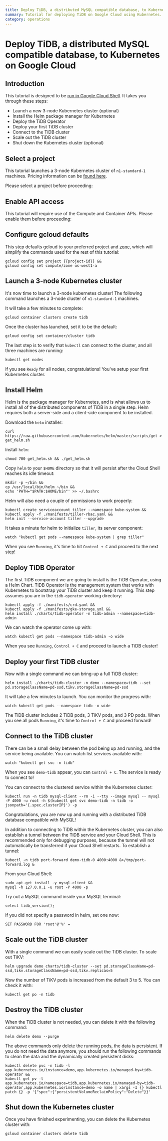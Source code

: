 ```yaml
---
title: Deploy TiDB, a distributed MySQL compatible database, to Kubernetes on Google Cloud
summary: Tutorial for deploying TiDB on Google Cloud using Kubernetes.
category: operations
---
```


# Deploy TiDB, a distributed MySQL compatible database, to Kubernetes on Google Cloud

## Introduction

This tutorial is designed to be [run in Google Cloud Shell](https://console.cloud.google.com/cloudshell/open?git_repo=https://github.com/pingcap/tidb-operator&tutorial=docs/google-kubernetes-tutorial.md). It takes you through these steps:

- Launch a new 3-node Kubernetes cluster (optional)
- Install the Helm package manager for Kubernetes
- Deploy the TiDB Operator
- Deploy your first TiDB cluster
- Connect to the TiDB cluster
- Scale out the TiDB cluster
- Shut down the Kubernetes cluster (optional)

## Select a project

This tutorial launches a 3-node Kubernetes cluster of `n1-standard-1` machines. Pricing information can be [found here](https://cloud.google.com/compute/pricing).

Please select a project before proceeding:

<walkthrough-project-billing-setup key="project-id">
</walkthrough-project-billing-setup>

## Enable API access

This tutorial will require use of the Compute and Container APIs. Please enable them before proceeding:

<walkthrough-enable-apis apis="container.googleapis.com,compute.googleapis.com">
</walkthrough-enable-apis>

## Configure gcloud defaults

This step defaults gcloud to your preferred project and [zone](https://cloud.google.com/compute/docs/regions-zones/), which will simplify the commands used for the rest of this tutorial:

	gcloud config set project {{project-id}} &&
	gcloud config set compute/zone us-west1-a

## Launch a 3-node Kubernetes cluster

It's now time to launch a 3-node kubernetes cluster! The following command launches a 3-node cluster of `n1-standard-1` machines.

It will take a few minutes to complete:

	gcloud container clusters create tidb

Once the cluster has launched, set it to be the default:

	gcloud config set container/cluster tidb

The last step is to verify that `kubectl` can connect to the cluster, and all three machines are running:

	kubectl get nodes

If you see `Ready` for all nodes, congratulations! You've setup your first Kubernetes cluster.

## Install Helm

Helm is the package manager for Kubernetes, and is what allows us to install all of the distributed components of TiDB in a single step. Helm requires both a server-side and a client-side component to be installed.

Download the `helm` installer:

	curl https://raw.githubusercontent.com/kubernetes/helm/master/scripts/get > get_helm.sh

Install `helm`:

	chmod 700 get_helm.sh && ./get_helm.sh

Copy `helm` to your `$HOME` directory so that it will persist after the Cloud Shell reaches its idle timeout:

	mkdir -p ~/bin &&
	cp /usr/local/bin/helm ~/bin &&
	echo 'PATH="$PATH:$HOME/bin"' >> ~/.bashrc

Helm will also need a couple of permissions to work properly:

	kubectl create serviceaccount tiller --namespace kube-system &&
	kubectl apply -f ./manifests/tiller-rbac.yaml &&
	helm init --service-account tiller --upgrade

It takes a minute for helm to initialize `tiller`, its server component:

	watch "kubectl get pods --namespace kube-system | grep tiller"

When you see `Running`, it's time to hit `Control + C` and proceed to the next step!

## Deploy TiDB Operator

The first TiDB component we are going to install is the TiDB Operator, using a Helm Chart. TiDB Operator is the management system that works with Kubernetes to bootstrap your TiDB cluster and keep it running. This step assumes you are in the `tidb-operator` working directory:

	kubectl apply -f ./manifests/crd.yaml &&
	kubectl apply -f ./manifests/gke-storage.yml &&
	helm install ./charts/tidb-operator -n tidb-admin --namespace=tidb-admin

We can watch the operator come up with:

	watch kubectl get pods --namespace tidb-admin -o wide

When you see `Running`, `Control + C` and proceed to launch a TiDB cluster!

## Deploy your first TiDB cluster

Now with a single command we can bring-up a full TiDB cluster:

	helm install ./charts/tidb-cluster -n demo --namespace=tidb --set pd.storageClassName=pd-ssd,tikv.storageClassName=pd-ssd

It will take a few minutes to launch. You can monitor the progress with:

	watch kubectl get pods --namespace tidb -o wide

The TiDB cluster includes 2 TiDB pods, 3 TiKV pods, and 3 PD pods. When you see all pods `Running`, it's time to `Control + C` and proceed forward!

## Connect to the TiDB cluster

There can be a small delay between the pod being up and running, and the service being available. You can watch list services available with:

	watch "kubectl get svc -n tidb"

When you see `demo-tidb` appear, you can `Control + C`. The service is ready to connect to!

You can connect to the clustered service within the Kubernetes cluster:

	kubectl run -n tidb mysql-client --rm -i --tty --image mysql -- mysql -P 4000 -u root -h $(kubectl get svc demo-tidb -n tidb -o jsonpath='{.spec.clusterIP}') -p

Congratulations, you are now up and running with a distributed TiDB database compatible with MySQL!

In addition to connecting to TiDB within the Kubernetes cluster, you can also establish a tunnel between the TiDB service and your Cloud Shell. This is recommended only for debugging purposes, because the tunnel will not automatically be transferred if your Cloud Shell restarts. To establish a tunnel:

	kubectl -n tidb port-forward demo-tidb-0 4000:4000 &>/tmp/port-forward.log &

From your Cloud Shell:

	sudo apt-get install -y mysql-client &&
	mysql -h 127.0.0.1 -u root -P 4000 -p

Try out a MySQL command inside your MySQL terminal:

	select tidb_version();

If you did not specify a password in helm, set one now:

	SET PASSWORD FOR 'root'@'%' =


## Scale out the TiDB cluster

With a single command we can easily scale out the TiDB cluster. To scale out TiKV:

	helm upgrade demo charts/tidb-cluster --set pd.storageClassName=pd-ssd,tikv.storageClassName=pd-ssd,tikv.replicas=5

Now the number of TiKV pods is increased from the default 3 to 5. You can check it with:

	kubectl get po -n tidb

## Destroy the TiDB cluster

When the TiDB cluster is not needed, you can delete it with the following command:

	helm delete demo --purge

The above commands only delete the running pods, the data is persistent. If you do not need the data anymore, you should run the following commands to clean the data and the dynamically created persistent disks:

	kubectl delete pvc -n tidb -l app.kubernetes.io/instance=demo,app.kubernetes.io/managed-by=tidb-operator &&
	kubectl get pv -l app.kubernetes.io/namespace=tidb,app.kubernetes.io/managed-by=tidb-operator,app.kubernetes.io/instance=demo -o name | xargs -I {} kubectl patch {} -p '{"spec":{"persistentVolumeReclaimPolicy":"Delete"}}'

## Shut down the Kubernetes cluster

Once you have finished experimenting, you can delete the Kubernetes cluster with:

	gcloud container clusters delete tidb
